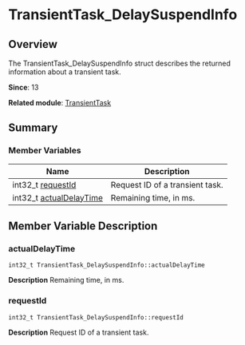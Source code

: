 # TransientTask_DelaySuspendInfo


## Overview

The TransientTask_DelaySuspendInfo struct describes the returned information about a transient task.

**Since**: 13

**Related module**: [TransientTask](_transient_task.md)


## Summary


### Member Variables

| Name| Description| 
| -------- | -------- |
| int32_t [requestId](#requestid) | Request ID of a transient task. | 
| int32_t [actualDelayTime](#actualdelaytime) | Remaining time, in ms. | 


## Member Variable Description


### actualDelayTime

```
int32_t TransientTask_DelaySuspendInfo::actualDelayTime
```
**Description**
Remaining time, in ms.


### requestId

```
int32_t TransientTask_DelaySuspendInfo::requestId
```
**Description**
Request ID of a transient task.
